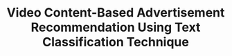 ---
title: Video Content-Based Advertisement Recommendation Using Text Classification Technique
tags: [Text Classification, Machine Learning]
style: border
color: primary
description: Learn how to set up an Anaconda environment on the local machine.
external_url: https://medium.com/analytics-vidhya/setting-up-working-environment-for-machine-learning-a1b7affddc91
---